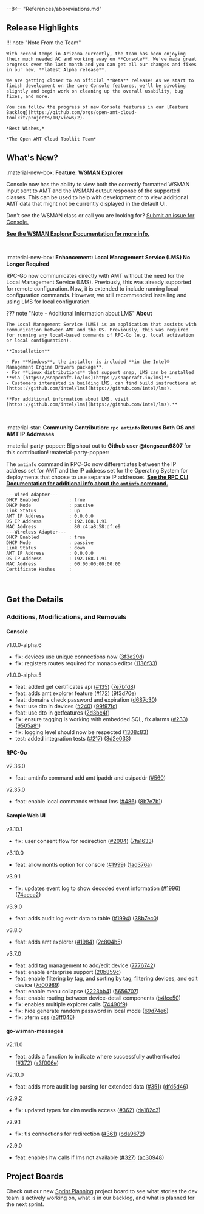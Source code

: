 --8<-- "References/abbreviations.md"
## Release Highlights

<!-- <div style="text-align:center">
  <iframe width="800" height="450" src="https://www.youtube.com/embed/5Zz5RbKHaA4?si=f495o_uJj8tu-j0G" title="June 2024 Release Video" frameborder="0" allow="accelerometer; autoplay; clipboard-write; encrypted-media; gyroscope; picture-in-picture" allowfullscreen></iframe>
</div>
<br> -->

!!! note "Note From the Team"
    
    With record temps in Arizona currently, the team has been enjoying their much needed AC and working away on **Console**. We've made great progress over the last month and you can get all our changes and fixes in our new, **latest Alpha release**.

    We are getting closer to an official **Beta** release! As we start to finish development on the core Console features, we'll be pivoting slightly and begin work on cleaning up the overall usability, bug fixes, and more.

    You can follow the progress of new Console features in our [Feature Backlog](https://github.com/orgs/open-amt-cloud-toolkit/projects/10/views/2).
    
    *Best Wishes,* 

    *The Open AMT Cloud Toolkit Team*


## What's New?

:material-new-box: **Feature: WSMAN Explorer**

Console now has the ability to view both the correctly formatted WSMAN input sent to AMT and the WSMAN output response of the supported classes. This can be used to help with development or to view additional AMT data that might not be currently displayed in the default UI.

Don't see the WSMAN class or call you are looking for? [Submit an issue for Console.](https://github.com/open-amt-cloud-toolkit/console/issues)

**[See the WSMAN Explorer Documentation for more info.](./Reference/Console/wsmanExplorer.md)**

<br>

:material-new-box: **Enhancement: Local Management Service (LMS) No Longer Required**

RPC-Go now communicates directly with AMT without the need for the Local Management Service (LMS). Previously, this was already supported for remote configuration. Now, it is extended to include running local configuration commands. However, we still recommended installing and using LMS for local configuration.

??? note "Note - Additional Information about LMS" 
    **About**
    
    The Local Management Service (LMS) is an application that assists with communication between AMT and the OS. Previously, this was required for running any local-based commands of RPC-Go (e.g. local activation or local configuration). 
    
    **Installation**

    - For **Windows**, the installer is included **in the Intel® Management Engine Drivers package**.
    - For **Linux distributions** that support snap, LMS can be installed **via [https://snapcraft.io/lms](https://snapcraft.io/lms)**.
    - Customers interested in building LMS, can find build instructions at [https://github.com/intel/lms](https://github.com/intel/lms).

    **For additional information about LMS, visit [https://github.com/intel/lms](https://github.com/intel/lms).**

<br>

:material-star: **Community Contribution: `rpc amtinfo` Returns Both OS and AMT IP Addresses**

:material-party-popper: Big shout out to **Github user @tongsean9807** for this contribution! :material-party-popper:

The `amtinfo` command in RPC-Go now differentiates between the IP address set for AMT and the IP address set for the Operating System for deployments that choose to use separate IP addresses. **[See the RPC CLI Documentation for additional info about the `amtinfo` command.](./Reference/RPC/commandsRPC.md#amtinfo)**

``` hl_lines="5 6 12 13"
---Wired Adapter---
DHCP Enabled           : true
DHCP Mode              : passive
Link Status            : up
AMT IP Address         : 0.0.0.0
OS IP Address          : 192.168.1.91
MAC Address            : 80:c4:a8:58:df:e9
---Wireless Adapter---
DHCP Enabled           : true
DHCP Mode              : passive
Link Status            : down
AMT IP Address         : 0.0.0.0
OS IP Address          : 192.168.1.91
MAC Address            : 00:00:00:00:00:00
Certificate Hashes     :
```

<br>

## Get the Details

### Additions, Modifications, and Removals

#### Console

v1.0.0-alpha.6

- fix: devices use unique connections now ([3f3e29d](https://github.com/open-amt-cloud-toolkit/console/commit/3f3e29de66f07dc3f93907d1c66f15d06e145e9d))
- fix: registers routes required for monaco editor ([1136f33](https://github.com/open-amt-cloud-toolkit/console/commit/1136f33dbdd4baef1dbc99c227465a790e981208))

v1.0.0-alpha.5

- feat: added get certificates api ([#135](https://github.com/open-amt-cloud-toolkit/console/issues/135)) ([7e7bfd8](https://github.com/open-amt-cloud-toolkit/console/commit/7e7bfd8c6c4526d09d7717b072dd0702a446b400))
- feat: adds amt explorer feature ([#172](https://github.com/open-amt-cloud-toolkit/console/issues/172)) ([9f3d70e](https://github.com/open-amt-cloud-toolkit/console/commit/9f3d70e9dfb07e3b0580d0dc70963c10547c4a72))
- feat: domains check password and expiration ([d687c30](https://github.com/open-amt-cloud-toolkit/console/commit/d687c307caed561c7c4b198dcdc35704ffc12b1d))
- feat: use dto in devices ([#240](https://github.com/open-amt-cloud-toolkit/console/issues/240)) ([99f97fc](https://github.com/open-amt-cloud-toolkit/console/commit/99f97fc03edc4e1920f4816a21b778a18edb8277))
- feat: use dto in getfeatures ([2d3bc4f](https://github.com/open-amt-cloud-toolkit/console/commit/2d3bc4f642df141b649e97b2204fc8dd4318f1d2))
- fix: ensure tagging is working with embedded SQL, fix alarms ([#233](https://github.com/open-amt-cloud-toolkit/console/issues/233)) ([9505a81](https://github.com/open-amt-cloud-toolkit/console/commit/9505a8108690f46fc38c8c075cd7ab90ee16d677))
- fix: logging level should now be respected ([1308c83](https://github.com/open-amt-cloud-toolkit/console/commit/1308c83816adaa49d336413e92dcce5de6e8ca20))
- test: added integration tests ([#217](https://github.com/open-amt-cloud-toolkit/console/issues/217)) ([3d2e033](https://github.com/open-amt-cloud-toolkit/console/commit/3d2e033dfad871d5168417723f18925db71b5a82))

#### RPC-Go

v2.36.0

- feat: amtinfo command add amt ipaddr and osipaddr ([#560](https://github.com/open-amt-cloud-toolkit/rpc-go/pull/560))

v2.35.0

- feat: enable local commands without lms ([#486](https://github.com/open-amt-cloud-toolkit/rpc-go/issues/486)) ([8b7e7b1](https://github.com/open-amt-cloud-toolkit/rpc-go/commit/8b7e7b1bad73aa903a1e11294e78831d07c8fb45))

#### Sample Web UI

v3.10.1

- fix: user consent flow for redirection ([#2004](https://github.com/open-amt-cloud-toolkit/sample-web-ui/issues/2004)) ([7fa1633](https://github.com/open-amt-cloud-toolkit/sample-web-ui/commit/7fa163335ee945fa7538798615aa347280fd64a8))

v3.10.0

- feat: allow nontls option for console ([#1999](https://github.com/open-amt-cloud-toolkit/sample-web-ui/issues/1999)) ([1ad376a](https://github.com/open-amt-cloud-toolkit/sample-web-ui/commit/1ad376a669dc471f9412d47f3206b4cbca5421a9))

v3.9.1

- fix: updates event log to show decoded event information ([#1996](https://github.com/open-amt-cloud-toolkit/sample-web-ui/issues/1996)) ([74aeca2](https://github.com/open-amt-cloud-toolkit/sample-web-ui/commit/74aeca205caa641ba6b3218f435e8973eaabc0d0))

v3.9.0

- feat: adds audit log exstr data to table ([#1994](https://github.com/open-amt-cloud-toolkit/sample-web-ui/issues/1994)) ([38b7ec0](https://github.com/open-amt-cloud-toolkit/sample-web-ui/commit/38b7ec0ae2357a7d28c4aa93ec7e9a7b26ed1558))

v3.8.0

- feat: adds amt explorer ([#1984](https://github.com/open-amt-cloud-toolkit/sample-web-ui/issues/1984)) ([2c804b5](https://github.com/open-amt-cloud-toolkit/sample-web-ui/commit/2c804b5bf9e81b6fff526dcbee2ac9cc8403e10a))

v3.7.0

- feat: add tag management to add/edit device ([7776742](https://github.com/open-amt-cloud-toolkit/sample-web-ui/commit/7776742c13cf1bc79d64130c0767e8edaa61211f))
- feat: enable enterprise support ([20b859c](https://github.com/open-amt-cloud-toolkit/sample-web-ui/commit/20b859cecaea1403df56147265585139528aa335))
- feat: enable filtering by tag, and sorting by tag, filtering devices, and edit device ([7d00989](https://github.com/open-amt-cloud-toolkit/sample-web-ui/commit/7d00989280be3e2b899480da107650508e7adbf8))
- feat: enable menu collapse ([2223bb4](https://github.com/open-amt-cloud-toolkit/sample-web-ui/commit/2223bb49500aef6b69454328528cef88c2427893)) ([5656707](https://github.com/open-amt-cloud-toolkit/sample-web-ui/commit/5656707b14ce17dc017b709d65d44b6b11718622))
- feat: enable routing between device-detail components ([b4fce50](https://github.com/open-amt-cloud-toolkit/sample-web-ui/commit/b4fce5044b13c45b25bbb345d6aab0333340d9c4))
- fix: enables multiple explorer calls ([74490f9](https://github.com/open-amt-cloud-toolkit/sample-web-ui/commit/74490f94b6661886d37f00b39101fdefe7d1a95b))
- fix: hide generate random password in local mode ([69d74e6](https://github.com/open-amt-cloud-toolkit/sample-web-ui/commit/69d74e6da75c8e6847108a3bdcb5b54b953e572c))
- fix: xterm css ([a3ff046](https://github.com/open-amt-cloud-toolkit/sample-web-ui/commit/a3ff0467cf347d8d7138aa90e2c3783e4c1492ec))

#### go-wsman-messages

v2.11.0

- feat: adds a function to indicate where successfully authenticated ([#372](https://github.com/open-amt-cloud-toolkit/go-wsman-messages/issues/372)) ([a3f006e](https://github.com/open-amt-cloud-toolkit/go-wsman-messages/commit/a3f006e41523e76b2c5ddd472cc98070030f5bc3))

v2.10.0

- feat: adds more audit log parsing for extended data ([#351](https://github.com/open-amt-cloud-toolkit/go-wsman-messages/issues/351)) ([dfd5d46](https://github.com/open-amt-cloud-toolkit/go-wsman-messages/commit/dfd5d4691081e38f15b3535fb657ba9acbda0ff6))

v2.9.2

- fix: updated types for cim media access ([#362](https://github.com/open-amt-cloud-toolkit/go-wsman-messages/issues/362)) ([da182c3](https://github.com/open-amt-cloud-toolkit/go-wsman-messages/commit/da182c315bc7342511e705addeb4bc4f6948ec2c))

v2.9.1

- fix: tls connections for redirection ([#361](https://github.com/open-amt-cloud-toolkit/go-wsman-messages/issues/361)) ([bda9672](https://github.com/open-amt-cloud-toolkit/go-wsman-messages/commit/bda9672ec7ab459cdd64852575e1f9d3c35f80f9))

v2.9.0

- feat: enables hw calls if lms not available ([#327](https://github.com/open-amt-cloud-toolkit/go-wsman-messages/issues/327)) ([ac30948](https://github.com/open-amt-cloud-toolkit/go-wsman-messages/commit/ac30948a0a978ba0c050d667d223cbf9771ef279))

## Project Boards

Check out our new [Sprint Planning](https://github.com/orgs/open-amt-cloud-toolkit/projects/10/views/2) project board to see what stories the dev team is actively working on, what is in our backlog, and what is planned for the next sprint.
